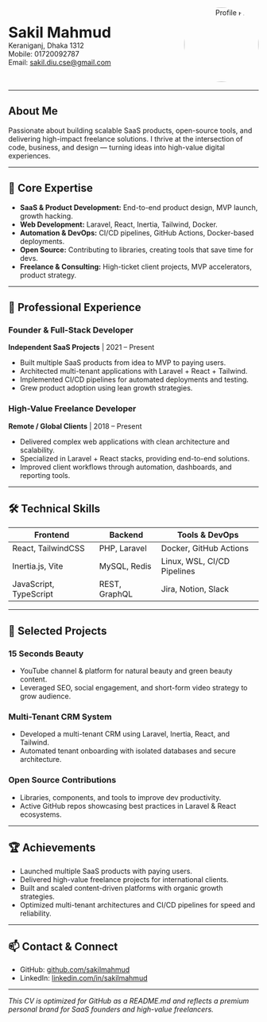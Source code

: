 <div style="display: flex; align-items: center; justify-content: space-between; margin-bottom: 1rem;">

  <div style="flex: 1;">
    <p>
      <strong style="font-size:30px">Sakil Mahmud</strong><br>
      Keraniganj, Dhaka 1312<br>
      Mobile: 01720092787<br>
      Email: <a href="mailto:sakil.diu.cse@gmail.com">sakil.diu.cse@gmail.com</a>
    </p>
  </div>

  <div style="flex: 0 0 250px; text-align: right;">
    <img src="https://avatars.githubusercontent.com/u/15440498?v=4" alt="Profile Photo" width="150" height="150" style="border-radius: 50%;" />
  </div>

</div>

---

## About Me
Passionate about building scalable SaaS products, open-source tools, and delivering high-impact freelance solutions. I thrive at the intersection of code, business, and design — turning ideas into high-value digital experiences.

---

## 🚀 Core Expertise
- **SaaS & Product Development:** End-to-end product design, MVP launch, growth hacking.  
- **Web Development:** Laravel, React, Inertia, Tailwind, Docker.  
- **Automation & DevOps:** CI/CD pipelines, GitHub Actions, Docker-based deployments.  
- **Open Source:** Contributing to libraries, creating tools that save time for devs.  
- **Freelance & Consulting:** High-ticket client projects, MVP accelerators, product strategy.  

---

## 💼 Professional Experience

### Founder & Full-Stack Developer
**Independent SaaS Projects** | 2021 – Present  
- Built multiple SaaS products from idea to MVP to paying users.  
- Architected multi-tenant applications with Laravel + React + Tailwind.  
- Implemented CI/CD pipelines for automated deployments and testing.  
- Grew product adoption using lean growth strategies.

### High-Value Freelance Developer
**Remote / Global Clients** | 2018 – Present  
- Delivered complex web applications with clean architecture and scalability.  
- Specialized in Laravel + React stacks, providing end-to-end solutions.  
- Improved client workflows through automation, dashboards, and reporting tools.  

---

## 🛠 Technical Skills

| Frontend             | Backend           | Tools & DevOps       |
|---------------------|-----------------|-------------------|
| React, TailwindCSS  | PHP, Laravel     | Docker, GitHub Actions |
| Inertia.js, Vite    | MySQL, Redis     | Linux, WSL, CI/CD Pipelines |
| JavaScript, TypeScript | REST, GraphQL | Jira, Notion, Slack |

---

## 📂 Selected Projects

### 15 Seconds Beauty
- YouTube channel & platform for natural beauty and green beauty content.  
- Leveraged SEO, social engagement, and short-form video strategy to grow audience.

### Multi-Tenant CRM System
- Developed a multi-tenant CRM using Laravel, Inertia, React, and Tailwind.  
- Automated tenant onboarding with isolated databases and secure architecture.

### Open Source Contributions
- Libraries, components, and tools to improve dev productivity.  
- Active GitHub repos showcasing best practices in Laravel & React ecosystems.

---

## 🏆 Achievements
- Launched multiple SaaS products with paying users.  
- Delivered high-value freelance projects for international clients.  
- Built and scaled content-driven platforms with organic growth strategies.  
- Optimized multi-tenant architectures and CI/CD pipelines for speed and reliability.

---

## 📫 Contact & Connect
- GitHub: [github.com/sakilmahmud](https://github.com/sakilmahmud)  
- LinkedIn: [linkedin.com/in/sakilmahmud](https://linkedin.com/in/sakilmahmud)  

---

*This CV is optimized for GitHub as a README.md and reflects a premium personal brand for SaaS founders and high-value freelancers.*
